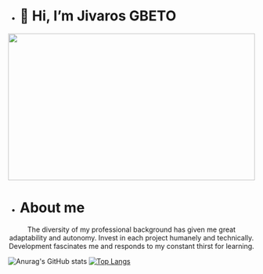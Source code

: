- # 👋 Hi, I’m Jivaros GBETO
<img src = "https://images.unsplash.com/photo-1605379399642-870262d3d051?ixid=MnwxMjA3fDB8MHxwaG90by1wYWdlfHx8fGVufDB8fHx8&ixlib=rb-1.2.1&auto=format&fit=cover&w=2812&q=50" width = "100%" height= "300px" align="center">

- # About me

<p align="center">The diversity of my professional background has given me great adaptability and autonomy. Invest in each project humanely and technically. Development fascinates me and responds to my constant thirst for learning.<p/>

![Anurag's GitHub stats](https://github-readme-stats.vercel.app/api?username=MrJivaros&show_icons=true&theme=radical) 
[![Top Langs](https://github-readme-stats.vercel.app/api/top-langs/?username=Mrjivaros&layout=compact)](https://github.com/MrJivaros)







<!---
MrJivaros/MrJivaros is a ✨ special ✨ repository because its `README.md` (this file) appears on your GitHub profile.
You can click the Preview link to take a look at your changes.
--->
